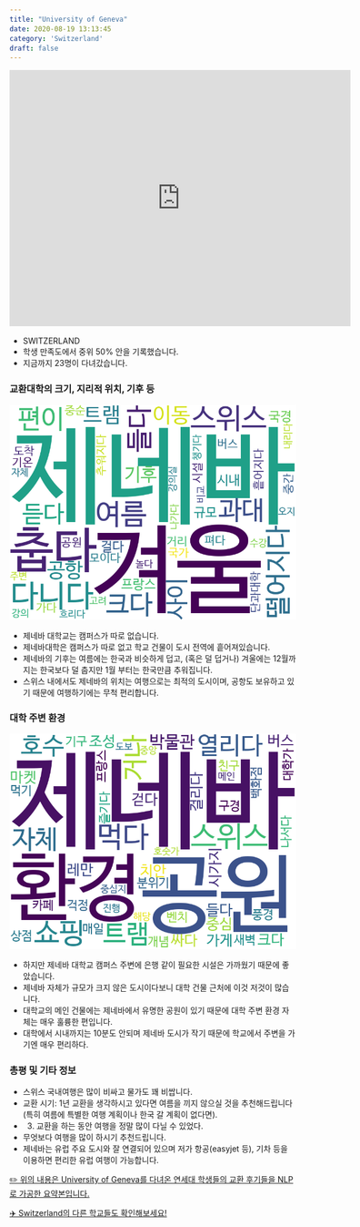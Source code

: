 ```yaml
---
title: "University of Geneva"
date: 2020-08-19 13:13:45
category: 'Switzerland'
draft: false
---
```


<iframe
width="600"
height="450"
frameborder="0" style="border:0"
src="https://www.google.com/maps/embed/v1/place?key=AIzaSyC9e1AME-pVmWC4hBpFdu5S4dKzyepa3HQ&q=University+of+Geneva&center=46.199444,6.1451157&zoom=14" allowfullscreen>
</iframe>

* SWITZERLAND
* 학생 만족도에서 중위 50% 안을 기록했습니다.
* 지금까지 23명이 다녀갔습니다. 

### 교환대학의 크기, 지리적 위치, 기후 등

![gen_info-WordCloud](../univ_wordclouds_okt/gen_info/CH000005_gen_info_okt.png)

* 제네바 대학교는 캠퍼스가 따로 없습니다.
* 제네바대학은 캠퍼스가 따로 없고 학교 건물이 도시 전역에 흩어져있습니다.
* 제네바의 기후는 여름에는 한국과 비슷하게 덥고, (혹은 덜 덥거나) 겨울에는 12월까지는 한국보다 덜 춥지만 1월 부터는 한국만큼 추워집니다.
* 스위스 내에서도 제네바의 위치는 여행으로는 최적의 도시이며, 공항도 보유하고 있기 때문에 여행하기에는 무척 편리합니다.


### 대학 주변 환경

![env_info-WordCloud](../univ_wordclouds_okt/env_info/CH000005_env_info_okt.png)

* 하지만 제네바 대학교 캠퍼스 주변에 은행 같이 필요한 시설은 가까웠기 때문에 좋았습니다.
* 제네바 자체가 규모가 크지 않은 도시이다보니 대학 건물 근처에 이것 저것이 많습니다.
* 대학교의 메인 건물에는 제네바에서 유명한 공원이 있기 때문에 대학 주변 환경 자체는 매우 훌륭한 편입니다.
* 대학에서 시내까지는 10분도 안되며 제네바 도시가 작기 때문에 학교에서 주변을 가기엔 매우 편리하다.


### 총평 및 기타 정보 
* 스위스 국내여행은 많이 비싸고 물가도 꽤 비쌉니다.
* 교환 시기: 1년 교환을 생각하시고 있다면 여름을 끼지 않으실 것을 추천해드립니다 (특히 여름에 특별한 여행 계획이나 한국 갈 계획이 없다면).
* 3. 교환을 하는 동안 여행을 정말 많이 다닐 수 있었다.
* 무엇보다 여행을 많이 하시기 추천드립니다.
* 제네바는 유럽 주요 도시와 잘 연결되어 있으며 저가 항공(easyjet 등), 기차 등을 이용하면 편리한 유럽 여행이 가능합니다.


[✏️ 위의 내용은 University of Geneva를 다녀온 연세대 학생들의 교환 후기들을 NLP로 가공한 요약본입니다.](http://oia.yonsei.ac.kr/partner/expReport.asp?ucode=CH000005&bgbn=A)

[✈️ Switzerland의 다른 학교들도 확인해보세요!](https://yonsei-exchange.netlify.app/?category=Switzerland)
